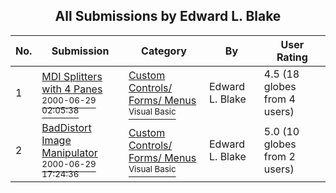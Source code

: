 ﻿<div align="center">

## All Submissions by Edward L\. Blake

</div>

No.  | Submission | Category | By   | User Rating
---- | ---------- | -------- | ---- | -----------
1 | [MDI Splitters with 4 Panes<br /><sup>2000-06-29 02:05:38</sup>](https://github.com/Planet-Source-Code/edward-l-blake-mdi-splitters-with-4-panes__1-9364) | [Custom Controls/ Forms/  Menus<br /><sup>Visual Basic</sup>](../ByCategory/custom-controls-forms-menus__1-4.md) | Edward L\. Blake | 4.5 (18 globes from 4 users)
2 | [BadDistort Image Manipulator<br /><sup>2000-06-29 17:24:36</sup>](https://github.com/Planet-Source-Code/edward-l-blake-baddistort-image-manipulator__1-9386) | [Custom Controls/ Forms/  Menus<br /><sup>Visual Basic</sup>](../ByCategory/custom-controls-forms-menus__1-4.md) | Edward L\. Blake | 5.0 (10 globes from 2 users)
